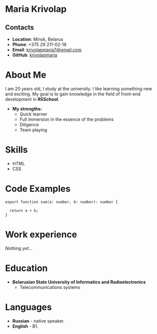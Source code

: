 # Maria Krivolap

## Contacts

- **Location**: Minsk, Belarus
- **Phone**: +375 29 211-02-18
- **Email**: krivolapmaria7@gmail.com
- **GitHub**: [krivolapmaria](https://github.com/krivolapmaria)

# About Me
I am 20 years old, I study at the university. I like learning something new and exciting. My goal is to gain knowledge in the field of front-end development in **RSSchool**.
* **My strengths:**
    * Quick learner
    * Full immersion in the essence of the problems
    * Diligence
    * Team playing

# Skills
* HTML
* CSS 
# Code Examples
```
export function sum(a: number, b: number): number {

  return a + b;
}
```
# Work experience
*Nothing yet...*
# Education
* **Belarusian State University of Informatics and Radioelectronics**
    * Telecommunications systems

# Languages
* **Russian** - native speaker.
* **English** - B1.
